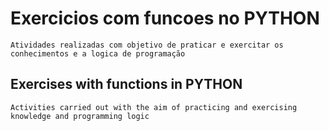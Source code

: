 # Exercicios com funcoes no PYTHON  
    Atividades realizadas com objetivo de praticar e exercitar os conhecimentos e a logica de programação
   

## Exercises with functions in PYTHON
    Activities carried out with the aim of practicing and exercising knowledge and programming logic
